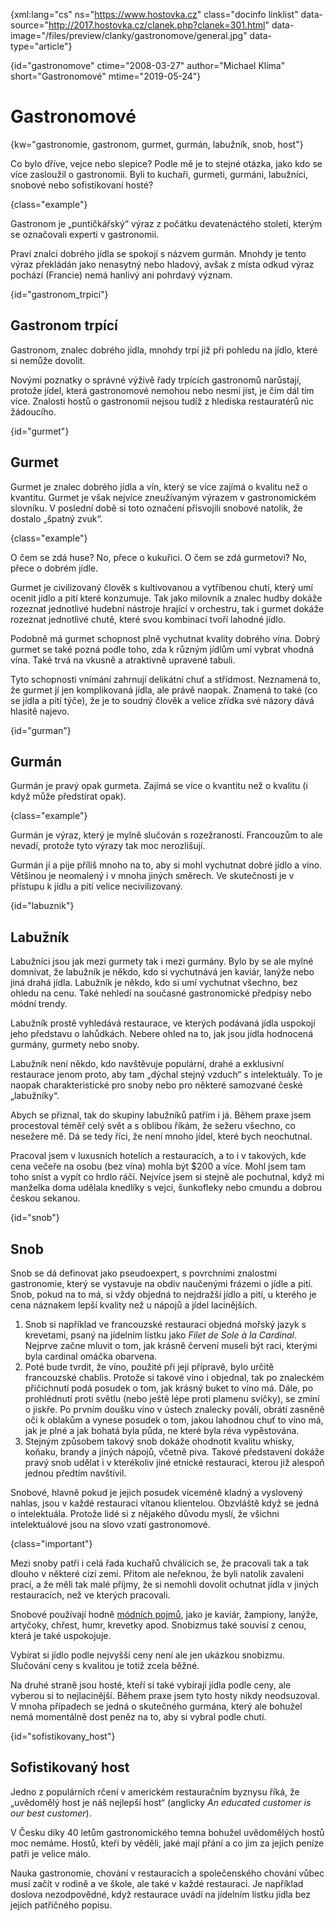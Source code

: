 
{xml:lang="cs" ns="https://www.hostovka.cz" class="docinfo linklist" data-source="http://2017.hostovka.cz/clanek.php?clanek=301.html" data-image="/files/preview/clanky/gastronomove/general.jpg" data-type="article"}

{id="gastronomove" ctime="2008-03-27" author="Michael Klíma" short="Gastronomové" mtime="2019-05-24"}

# Gastronomové

<!-- generated attribute kw by user_udpatekw.sh on 2019-08-25, do not edit -->

{kw="gastronomie, gastronom, gurmet, gurmán, labužník, snob, host"}

Co bylo dříve, vejce nebo slepice? Podle mě je to stejné otázka, jako kdo se více zasloužil o gastronomii. Byli to kuchaři, gurmeti, gurmáni, labužníci, snobové nebo sofistikovaní hosté?

{class="example"}

Gastronom je „puntičkářský“ výraz z počátku devatenáctého století, kterým se označovali experti v gastronomii.

Praví znalci dobrého jídla se spokojí s názvem gurmán. Mnohdy je tento výraz překládán jako nenasytný nebo hladový, avšak z místa odkud výraz pochází (Francie) nemá hanlivý ani pohrdavý význam.

{id="gastronom_trpici"}

## Gastronom trpící

Gastronom, znalec dobrého jídla, mnohdy trpí již při pohledu na jídlo, které si nemůže dovolit.

Novými poznatky o správné výživě řady trpících gastronomů narůstají, protože jídel, která gastronomové nemohou nebo nesmí jíst, je čím dál tím více. Znalosti hostů o gastronomii nejsou tudíž z hlediska restauratérů nic žádoucího.

{id="gurmet"}

## Gurmet

Gurmet je znalec dobrého jídla a vín, který se více zajímá o kvalitu než o kvantitu. Gurmet je však nejvíce zneužívaným výrazem v gastronomickém slovníku. V poslední době si toto označení přisvojili snobové natolik, že dostalo „špatný zvuk“.

{class="example"}

O čem se zdá huse? No, přece o kukuřici. O čem se zdá gurmetovi? No, přece o dobrém jídle.

Gurmet je civilizovaný člověk s kultivovanou a vytříbenou chutí, který umí ocenit jídlo a pití které konzumuje. Tak jako milovník a znalec hudby dokáže rozeznat jednotlivé hudební nástroje hrající v orchestru, tak i gurmet dokáže rozeznat jednotlivé chutě, které svou kombinací tvoří lahodné jídlo.

Podobně má gurmet schopnost plně vychutnat kvality dobrého vína. Dobrý gurmet se také pozná podle toho, zda k různým jídlům umí vybrat vhodná vína. Také trvá na vkusně a atraktivně upravené tabuli.

Tyto schopnosti vnímání zahrnují delikátní chuť a střídmost. Neznamená to, že gurmet jí jen komplikovaná jídla, ale právě naopak. Znamená to také (co se jídla a pití týče), že je to soudný člověk a velice zřídka své názory dává hlasitě najevo.

{id="gurman"}

## Gurmán

Gurmán je pravý opak gurmeta. Zajímá se více o kvantitu než o kvalitu (i když může předstírat opak).

{class="example"}

Gurmán je výraz, který je mylně slučován s rozežraností. Francouzům to ale nevadí, protože tyto výrazy tak moc nerozlišují.

Gurmán jí a pije příliš mnoho na to, aby si mohl vychutnat dobré jídlo a víno. Většinou je neomalený i v mnoha jiných směrech. Ve skutečnosti je v přístupu k jídlu a pití velice necivilizovaný.

{id="labuznik"}

## Labužník

Labužníci jsou jak mezi gurmety tak i mezi gurmány. Bylo by se ale mylné domnívat, že labužník je někdo, kdo si vychutnává jen kaviár, lanýže nebo jiná drahá jídla. Labužník je někdo, kdo si umí vychutnat všechno, bez ohledu na cenu. Také nehledí na současné gastronomické předpisy nebo módní trendy.

Labužník prostě vyhledává restaurace, ve kterých podávaná jídla uspokojí jeho představu o lahůdkách. Nebere ohled na to, jak jsou jídla hodnocená gurmány, gurmety nebo snoby.

Labužník není někdo, kdo navštěvuje populární, drahé a exklusivní restaurace jenom proto, aby tam „dýchal stejný vzduch“ s intelektuály. To je naopak charakteristické pro snoby nebo pro některé samozvané české „labužníky“.

Abych se přiznal, tak do skupiny labužníků patřím i já. Během praxe jsem procestoval téměř celý svět a s oblibou říkám, že sežeru všechno, co nesežere mě. Dá se tedy říci, že není mnoho jídel, které bych neochutnal.

Pracoval jsem v luxusních hotelích a restauracích, a to i v takových, kde cena večeře na osobu (bez vína) mohla být $200 a více. Mohl jsem tam toho sníst a vypít co hrdlo ráčí. Nejvíce jsem si stejně ale pochutnal, když mi manželka doma udělala knedlíky s vejci, šunkofleky nebo cmundu a dobrou českou sekanou.

{id="snob"}

## Snob

Snob se dá definovat jako pseudoexpert, s povrchními znalostmi gastronomie, který se vystavuje na obdiv naučenými frázemi o jídle a pití. Snob, pokud na to má, si vždy objedná to nejdražší jídlo a pití, u kterého je cena náznakem lepší kvality než u nápojů a jídel lacinějších.

  1. Snob si například ve francouzské restauraci objedná mořský jazyk s krevetami, psaný na jídelním lístku jako _Filet de Sole à la Cardinal_. Nejprve začne mluvit o tom, jak krásně červení museli být raci, kterými byla cardinal omáčka obarvena.
  2. Poté bude tvrdit, že víno, použité při její přípravě, bylo určitě francouzské chablis. Protože si takové víno i objednal, tak po znaleckém přičichnutí podá posudek o tom, jak krásný buket to víno má. Dále, po prohlédnutí proti světlu (nebo ještě lépe proti plamenu svíčky), se zmíní o jiskře. Po prvním doušku víno v ústech znalecky poválí, obrátí zasněně oči k oblakům a vynese posudek o tom, jakou lahodnou chuť to víno má, jak je plné a jak bohatá byla půda, ne které byla réva vypěstována.
  3. Stejným způsobem takový snob dokáže ohodnotit kvalitu whisky, koňaku, brandy a jiných nápojů, včetně piva. Takové představení dokáže pravý snob udělat i v kterékoliv jiné etnické restauraci, kterou již alespoň jednou předtím navštívil.

Snobové, hlavně pokud je jejich posudek víceméně kladný a vyslovený nahlas, jsou v každé restauraci vítanou klientelou. Obzvláště když se jedná o intelektuála. Protože lidé si z nějakého důvodu myslí, že všichni intelektuálové jsou na slovo vzatí gastronomové.

{class="important"}

Mezi snoby patří i celá řada kuchařů chválících se, že pracovali tak a tak dlouho v některé cizí zemi. Přitom ale neřeknou, že byli natolik zavaleni prací, a že měli tak malé příjmy, že si nemohli dovolit ochutnat jídla v jiných restauracích, než ve kterých pracovali.

Snobové používají hodně [módních pojmů][1], jako je kaviár, žampiony, lanýže, artyčoky, chřest, humr, krevetky apod. Snobizmus také souvisí z cenou, která je také uspokojuje.

Vybírat si jídlo podle nejvyšší ceny není ale jen ukázkou snobizmu. Slučování ceny s kvalitou je totiž zcela běžné.

Na druhé straně jsou hosté, kteří si také vybírají jídla podle ceny, ale vyberou si to nejlacinější. Během praxe jsem tyto hosty nikdy neodsuzoval. V mnoha případech se jedná o skutečného gurmána, který ale bohužel nemá momentálně dost peněz na to, aby si vybral podle chuti.

{id="sofistikovany_host"}

## Sofistikovaný host

Jedno z populárních rčení v americkém restauračním byznysu říká, že „uvědomělý host je náš nejlepší host“ (anglicky _An educated customer is our best customer_).

V Česku díky 40 letům gastronomického temna bohužel uvědomělých hostů moc nemáme. Hostů, kteří by věděli, jaké mají přání a co jim za jejich peníze patři je velice málo.

Nauka gastronomie, chování v restauracích a společenského chování vůbec musí začít v rodině a ve škole, ale také v každé restauraci. Je například doslova nezodpovědné, když restaurace uvádí na jídelním lístku jídla bez jejich patřičného popisu.

 [1]: /modni_pojmy

